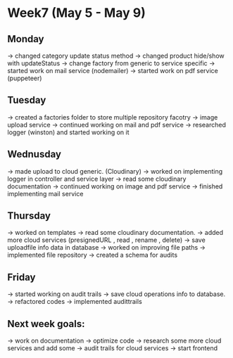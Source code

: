 # Week7 (May 5 - May 9)

## Monday

-> changed category update status method
-> changed product hide/show with updateStatus
-> change factory from generic to service specific
-> started work on mail service (nodemailer)
-> started work on pdf service (puppeteer)

## Tuesday

-> created a factories folder to store multiple repository facotry
-> image upload service
-> continued working on mail and pdf service
-> researched logger (winston) and started working on it

## Wednusday

-> made upload to cloud generic. (Cloudinary)
-> worked on implementing logger in controller and service layer
-> read some cloudinary documentation
-> continued working on image and pdf service
-> finished implementing mail service

## Thursday

-> worked on templates
-> read some cloudinary documentation.
-> added more cloud services (presignedURL , read , rename , delete)
-> save uploadfile info data in database
-> worked on improving file paths
-> implemented file repository
-> created a schema for audits

## Friday

-> started working on audit trails
-> save cloud operations info to database.
-> refactored codes
-> implemented audittrails

## Next week goals:

-> work on documentation
-> optimize code
-> research some more cloud services and add some
-> audit trails for cloud services
-> start frontend
